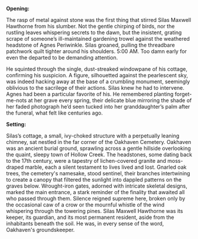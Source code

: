 **Opening:**

The rasp of metal against stone was the first thing that stirred Silas Maxwell Hawthorne from his slumber. Not the gentle chirping of birds, nor the rustling leaves whispering secrets to the dawn, but the insistent, grating scrape of someone’s ill-maintained gardening trowel against the weathered headstone of Agnes Periwinkle. Silas groaned, pulling the threadbare patchwork quilt tighter around his shoulders. 5:00 AM. Too damn early for even the departed to be demanding attention.

He squinted through the single, dust-streaked windowpane of his cottage, confirming his suspicion. A figure, silhouetted against the pearlescent sky, was indeed hacking away at the base of a crumbling monument, seemingly oblivious to the sacrilege of their actions. Silas knew he had to intervene. Agnes had been a particular favorite of his. He remembered planting forget-me-nots at her grave every spring, their delicate blue mirroring the shade of her faded photograph he’d seen tucked into her granddaughter’s palm after the funeral, what felt like centuries ago.

**Setting:**

Silas’s cottage, a small, ivy-choked structure with a perpetually leaning chimney, sat nestled in the far corner of the Oakhaven Cemetery. Oakhaven was an ancient burial ground, sprawling across a gentle hillside overlooking the quaint, sleepy town of Hollow Creek. The headstones, some dating back to the 17th century, were a tapestry of lichen-covered granite and moss-draped marble, each a silent testament to lives lived and lost. Gnarled oak trees, the cemetery's namesake, stood sentinel, their branches intertwining to create a canopy that filtered the sunlight into dappled patterns on the graves below. Wrought-iron gates, adorned with intricate skeletal designs, marked the main entrance, a stark reminder of the finality that awaited all who passed through them. Silence reigned supreme here, broken only by the occasional caw of a crow or the mournful whistle of the wind whispering through the towering pines. Silas Maxwell Hawthorne was its keeper, its guardian, and its most permanent resident, aside from the inhabitants beneath the soil. He was, in every sense of the word, Oakhaven's groundskeeper.
